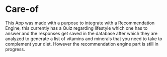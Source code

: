 # Care-of

This App was made with a purpose to integrate with a Recommendation Engine, this currently has a Quiz regarding lifestyle which one has to answer and the responses get saved in the database after which they are analyzed to generate a list of vitamins and minerals that you need to take to complement your diet.
However the recommendation engine part is still in progress.
